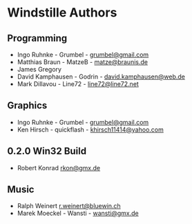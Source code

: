 Windstille Authors
==================

Programming
-----------

* Ingo Ruhnke - Grumbel - <grumbel@gmail.com>
* Matthias Braun - MatzeB - matze@braunis.de
* James Gregory
* David Kamphausen - Godrin - <david.kamphausen@web.de>
* Mark Dillavou - Line72 - <line72@line72.net>


Graphics
--------
* Ingo Ruhnke - Grumbel - <grumbel@gmail.com>
* Ken Hirsch - quickflash - <khirsch11414@yahoo.com>


0.2.0 Win32 Build
-----------------
* Robert Konrad <rkon@gmx.de>


Music
-----
* Ralph Weinert <r.weinert@bluewin.ch>
* Marek Moeckel - Wansti - <wansti@gmx.de>
